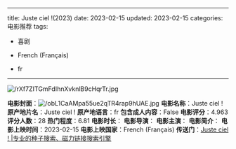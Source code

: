 
---
title: Juste ciel !(2023)
date: 2023-02-15
updated: 2023-02-15
categories: 电影推荐
tags:

- 喜剧

- French (Français)
- fr
---

<img src="https://image.tmdb.org/t/p/original/rXf7ZITGmFdIhnXvknlB9cHqrTr.jpg" alt="/rXf7ZITGmFdIhnXvknlB9cHqrTr.jpg" title="/rXf7ZITGmFdIhnXvknlB9cHqrTr.jpg">

**电影封面**：<img src="https://image.tmdb.org/t/p/w200/obL1CaAMpa55ue2qTR4rap9hUAE.jpg" alt="/obL1CaAMpa55ue2qTR4rap9hUAE.jpg" title="/obL1CaAMpa55ue2qTR4rap9hUAE.jpg">
**电影名称**：Juste ciel !
**原产地片名**：Juste ciel !
**原产地语言**：fr
**包含成人内容**：False
**电影评分**：4.963
**评分人数**：28
**热门程度**：6.81
**电影时长**：
**电影导演**：
**电影主演**：
**电影简介**：
**电影上映时间**：2023-02-15
**电影上映国家**：French (Français)
**传送门**：[Juste ciel ! |专业的种子搜索、磁力链接搜索引擎](https://movie.amd794.com:2083/?search=Juste%20ciel%20%21&ordering=&mode=match_phrase&page_size=10&page=1)

